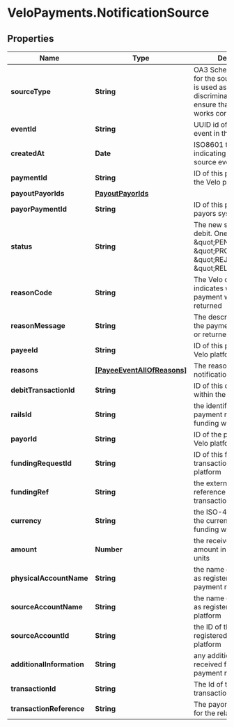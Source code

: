 # VeloPayments.NotificationSource

## Properties

Name | Type | Description | Notes
------------ | ------------- | ------------- | -------------
**sourceType** | **String** | OA3 Schema type name for the source info which is used as the discriminator value to ensure that data binding works correctly | 
**eventId** | **String** | UUID id of the source event in the Velo platform | 
**createdAt** | **Date** | ISO8601 timestamp indicating when the source event was created | 
**paymentId** | **String** | ID of this payment within the Velo platform | 
**payoutPayorIds** | [**PayoutPayorIds**](PayoutPayorIds.md) |  | [optional] 
**payorPaymentId** | **String** | ID of this payment in the payors system | [optional] 
**status** | **String** | The new status of the debit. One of \&quot;PENDING\&quot; \&quot;PROCESSING\&quot; \&quot;REJECTED\&quot; \&quot;RELEASED\&quot; | 
**reasonCode** | **String** | The Velo code that indicates why the payment was rejected or returned | 
**reasonMessage** | **String** | The description of why the payment was rejected or returned | 
**payeeId** | **String** | ID of this payee within the Velo platform | 
**reasons** | [**[PayeeEventAllOfReasons]**](PayeeEventAllOfReasons.md) | The reasons for the event notification. | [optional] 
**debitTransactionId** | **String** | ID of this debit transaction within the Velo platform | 
**railsId** | **String** | the identifier of the payment rail from which funding was received | [optional] 
**payorId** | **String** | ID of the payor within the Velo platform | 
**fundingRequestId** | **String** | ID of this funding transaction within the Velo platform | 
**fundingRef** | **String** | the external identity reference for this funding transaction | [optional] 
**currency** | **String** | the ISO-4217 code for the currency in which the funding was made | [optional] 
**amount** | **Number** | the received funding amount in currency minor units | [optional] 
**physicalAccountName** | **String** | the name of the account as registered with the payment rail | [optional] 
**sourceAccountName** | **String** | the name of the account as registered with the Velo platform | [optional] 
**sourceAccountId** | **String** | the ID of the account as registered with the Velo platform | [optional] 
**additionalInformation** | **String** | any additional information received from the payment rail | [optional] 
**transactionId** | **String** | The Id of the related transaction | [optional] 
**transactionReference** | **String** | The payors own reference for the related transaction | [optional] 



